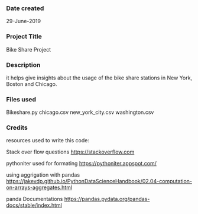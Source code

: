 ### Date created
29-June-2019
### Project Title
Bike Share Project
### Description
it helps give insights about the usage of the bike share stations in New York, Boston and Chicago.
### Files used
Bikeshare.py
chicago.csv
new_york_city.csv
washington.csv

### Credits
resources used to write this code:

Stack over flow questions
https://stackoverflow.com

pythoniter used for formating
https://pythoniter.appspot.com/

using aggrigation with pandas
https://jakevdp.github.io/PythonDataScienceHandbook/02.04-computation-on-arrays-aggregates.html

panda Documentations
https://pandas.pydata.org/pandas-docs/stable/index.html
